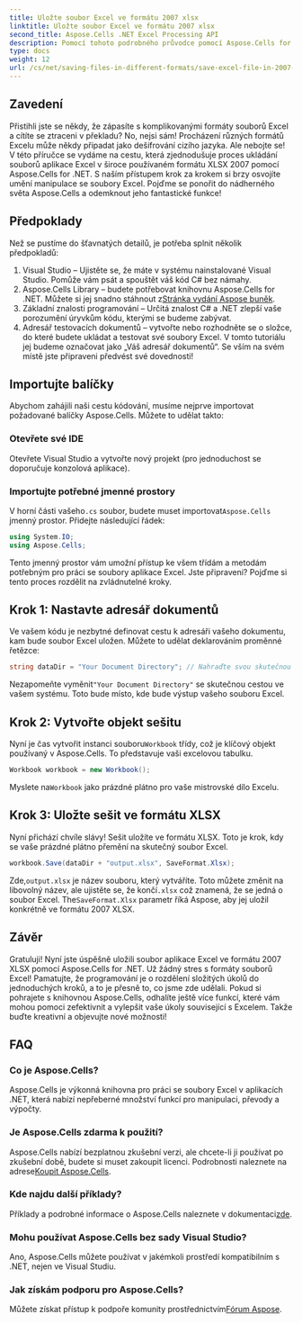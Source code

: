 ```yaml
---
title: Uložte soubor Excel ve formátu 2007 xlsx
linktitle: Uložte soubor Excel ve formátu 2007 xlsx
second_title: Aspose.Cells .NET Excel Processing API
description: Pomocí tohoto podrobného průvodce pomocí Aspose.Cells for .NET můžete snadno ukládat soubory aplikace Excel ve formátu XLSX. Ovládněte manipulaci s Excelem.
type: docs
weight: 12
url: /cs/net/saving-files-in-different-formats/save-excel-file-in-2007-xlsx-format/
---
```

## Zavedení
Přistihli jste se někdy, že zápasíte s komplikovanými formáty souborů Excel a cítíte se ztraceni v překladu? No, nejsi sám! Procházení různých formátů Excelu může někdy připadat jako dešifrování cizího jazyka. Ale nebojte se! V této příručce se vydáme na cestu, která zjednodušuje proces ukládání souborů aplikace Excel v široce používaném formátu XLSX 2007 pomocí Aspose.Cells for .NET. S naším přístupem krok za krokem si brzy osvojíte umění manipulace se soubory Excel. Pojďme se ponořit do nádherného světa Aspose.Cells a odemknout jeho fantastické funkce!
## Předpoklady
Než se pustíme do šťavnatých detailů, je potřeba splnit několik předpokladů:
1. Visual Studio – Ujistěte se, že máte v systému nainstalované Visual Studio. Pomůže vám psát a spouštět váš kód C# bez námahy.
2.  Aspose.Cells Library – budete potřebovat knihovnu Aspose.Cells for .NET. Můžete si jej snadno stáhnout z[Stránka vydání Aspose buněk](https://releases.aspose.com/cells/net/).
3. Základní znalosti programování – Určitá znalost C# a .NET zlepší vaše porozumění úryvkům kódu, kterými se budeme zabývat.
4. Adresář testovacích dokumentů – vytvořte nebo rozhodněte se o složce, do které budete ukládat a testovat své soubory Excel. V tomto tutoriálu jej budeme označovat jako „Váš adresář dokumentů“.
Se vším na svém místě jste připraveni předvést své dovednosti!
## Importujte balíčky
Abychom zahájili naši cestu kódování, musíme nejprve importovat požadované balíčky Aspose.Cells. Můžete to udělat takto:
### Otevřete své IDE
Otevřete Visual Studio a vytvořte nový projekt (pro jednoduchost se doporučuje konzolová aplikace).
### Importujte potřebné jmenné prostory
 V horní části vašeho`.cs` soubor, budete muset importovat`Aspose.Cells` jmenný prostor. Přidejte následující řádek:
```csharp
using System.IO;
using Aspose.Cells;
```
Tento jmenný prostor vám umožní přístup ke všem třídám a metodám potřebným pro práci se soubory aplikace Excel.
Jste připraveni? Pojďme si tento proces rozdělit na zvládnutelné kroky.
## Krok 1: Nastavte adresář dokumentů
Ve vašem kódu je nezbytné definovat cestu k adresáři vašeho dokumentu, kam bude soubor Excel uložen. Můžete to udělat deklarováním proměnné řetězce:
```csharp
string dataDir = "Your Document Directory"; // Nahraďte svou skutečnou cestou
```
 Nezapomeňte vyměnit`"Your Document Directory"` se skutečnou cestou ve vašem systému. Toto bude místo, kde bude výstup vašeho souboru Excel.
## Krok 2: Vytvořte objekt sešitu
 Nyní je čas vytvořit instanci souboru`Workbook` třídy, což je klíčový objekt používaný v Aspose.Cells. To představuje vaši excelovou tabulku.
```csharp
Workbook workbook = new Workbook();
```
 Myslete na`Workbook` jako prázdné plátno pro vaše mistrovské dílo Excelu.
## Krok 3: Uložte sešit ve formátu XLSX
Nyní přichází chvíle slávy! Sešit uložíte ve formátu XLSX. Toto je krok, kdy se vaše prázdné plátno přemění na skutečný soubor Excel.
```csharp
workbook.Save(dataDir + "output.xlsx", SaveFormat.Xlsx);
```
 Zde,`output.xlsx` je název souboru, který vytváříte. Toto můžete změnit na libovolný název, ale ujistěte se, že končí`.xlsx` což znamená, že se jedná o soubor Excel. The`SaveFormat.Xlsx` parametr říká Aspose, aby jej uložil konkrétně ve formátu 2007 XLSX.
## Závěr
Gratuluji! Nyní jste úspěšně uložili soubor aplikace Excel ve formátu 2007 XLSX pomocí Aspose.Cells for .NET. Už žádný stres s formáty souborů Excel! Pamatujte, že programování je o rozdělení složitých úkolů do jednoduchých kroků, a to je přesně to, co jsme zde udělali. Pokud si pohrajete s knihovnou Aspose.Cells, odhalíte ještě více funkcí, které vám mohou pomoci zefektivnit a vylepšit vaše úkoly související s Excelem. Takže buďte kreativní a objevujte nové možnosti! 
## FAQ
### Co je Aspose.Cells?
Aspose.Cells je výkonná knihovna pro práci se soubory Excel v aplikacích .NET, která nabízí nepřeberné množství funkcí pro manipulaci, převody a výpočty.
### Je Aspose.Cells zdarma k použití?
 Aspose.Cells nabízí bezplatnou zkušební verzi, ale chcete-li ji používat po zkušební době, budete si muset zakoupit licenci. Podrobnosti naleznete na adrese[Koupit Aspose.Cells](https://purchase.aspose.com/buy).
### Kde najdu další příklady?
 Příklady a podrobné informace o Aspose.Cells naleznete v dokumentaci[zde](https://reference.aspose.com/cells/net/).
### Mohu používat Aspose.Cells bez sady Visual Studio?
Ano, Aspose.Cells můžete používat v jakémkoli prostředí kompatibilním s .NET, nejen ve Visual Studiu.
### Jak získám podporu pro Aspose.Cells?
Můžete získat přístup k podpoře komunity prostřednictvím[Fórum Aspose](https://forum.aspose.com/c/cells/9).